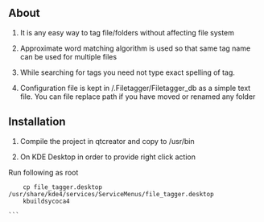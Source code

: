 About
------------------------------------

  1. It is any easy way to tag file/folders without affecting file system
  
  2. Approximate word matching algorithm is used so that same tag name can be used for multiple files

  3. While searching for tags you need not type exact spelling of tag.

  4. Configuration file is kept in <home directory>/.Filetagger/Filetagger_db as a simple text file. You can file replace path if you have moved or renamed any folder
  

Installation
------------------------------------

  1. Compile the project in qtcreator and copy to /usr/bin
  
  2. On KDE Desktop in order to provide right click action 
  


Run following as root 
````
    cp file_tagger.desktop /usr/share/kde4/services/ServiceMenus/file_tagger.desktop
    kbuildsycoca4

```
